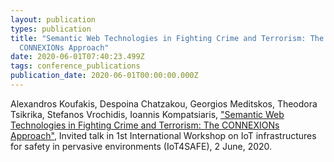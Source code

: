 ```yaml
---
layout: publication
types: publication
title: "Semantic Web Technologies in Fighting Crime and Terrorism: The
  CONNEXIONs Approach"
date: 2020-06-01T07:40:23.499Z
tags: conference_publications
publication_date: 2020-06-01T00:00:00.000Z
---
```

Alexandros Koufakis, Despoina Chatzakou, Georgios Meditskos, Theodora Tsikrika, Stefanos Vrochidis, Ioannis Kompatsiaris, ["Semantic Web Technologies in Fighting Crime and Terrorism: The CONNEXIONs Approach"](https://zenodo.org/record/3865864#.XuhjlsBS9PY), Invited talk in 1st International Workshop on IoT infrastructures for safety in pervasive environments (IoT4SAFE), 2 June, 2020.